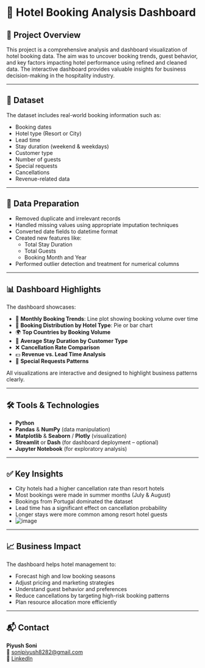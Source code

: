 # 🏨 Hotel Booking Analysis Dashboard

## 📌 Project Overview
This project is a comprehensive analysis and dashboard visualization of hotel booking data. The aim was to uncover booking trends, guest behavior, and key factors impacting hotel performance using refined and cleaned data. The interactive dashboard provides valuable insights for business decision-making in the hospitality industry.

---

## 📁 Dataset
The dataset includes real-world booking information such as:
- Booking dates
- Hotel type (Resort or City)
- Lead time
- Stay duration (weekend & weekdays)
- Customer type
- Number of guests
- Special requests
- Cancellations
- Revenue-related data

---

## 🧹 Data Preparation
- Removed duplicate and irrelevant records
- Handled missing values using appropriate imputation techniques
- Converted date fields to datetime format
- Created new features like:
  - Total Stay Duration
  - Total Guests
  - Booking Month and Year
- Performed outlier detection and treatment for numerical columns

---

## 📊 Dashboard Highlights
The dashboard showcases:
- 📅 **Monthly Booking Trends**: Line plot showing booking volume over time
- 🏨 **Booking Distribution by Hotel Type**: Pie or bar chart
- 🌍 **Top Countries by Booking Volume**
- 🛌 **Average Stay Duration by Customer Type**
- ❌ **Cancellation Rate Comparison**
- 💵 **Revenue vs. Lead Time Analysis**
- 🎯 **Special Requests Patterns**

All visualizations are interactive and designed to highlight business patterns clearly.

---

## 🛠️ Tools & Technologies
- **Python**
- **Pandas** & **NumPy** (data manipulation)
- **Matplotlib** & **Seaborn** / **Plotly** (visualization)
- **Streamlit** or **Dash** (for dashboard deployment – optional)
- **Jupyter Notebook** (for exploratory analysis)

---

## ✅ Key Insights
- City hotels had a higher cancellation rate than resort hotels
- Most bookings were made in summer months (July & August)
- Bookings from Portugal dominated the dataset
- Lead time has a significant effect on cancellation probability
- Longer stays were more common among resort hotel guests
- ![image](https://github.com/user-attachments/assets/a2b90f89-622e-4150-8d7c-ba74ee483e2d)


---

## 📈 Business Impact
The dashboard helps hotel management to:
- Forecast high and low booking seasons
- Adjust pricing and marketing strategies
- Understand guest behavior and preferences
- Reduce cancellations by targeting high-risk booking patterns
- Plan resource allocation more efficiently

---

## 📬 Contact
**Piyush Soni**  
📧 sonipiyush8282@gmail.com  
🔗 [LinkedIn](https://www.linkedin.com/in/piyush-soni191098) 

